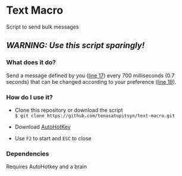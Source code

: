 # Text Macro
Script to send bulk messages

## _WARNING: Use this script sparingly!_

### What does it do?
Send a message defined by you ([line 17](https://github.com/tenasatupitsyn/text-macro/blob/master/text-macro.ahk#L17)) every 700 milliseconds (0.7 seconds) that can be changed according to your preference ([line 19](https://github.com/tenasatupitsyn/text-macro/blob/master/text-macro.ahk#L19)).

### How do I use it? 
- Clone this repository or download the script</br>
`$ git clone https://github.com/tenasatupitsyn/text-macro.git`

- Download [AutoHotKey](https://www.autohotkey.com/download/)

- Use `F2` to start and `ESC` to close

### Dependencies
Requires AutoHotkey and a brain

